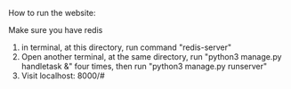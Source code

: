 How to run the website:

Make sure you have redis
1. in terminal, at this directory, run command "redis-server"
2. Open another terminal, at the same directory, run "python3 manage.py handletask &" four times, then run "python3 manage.py runserver"
3. Visit localhost: 8000/#
